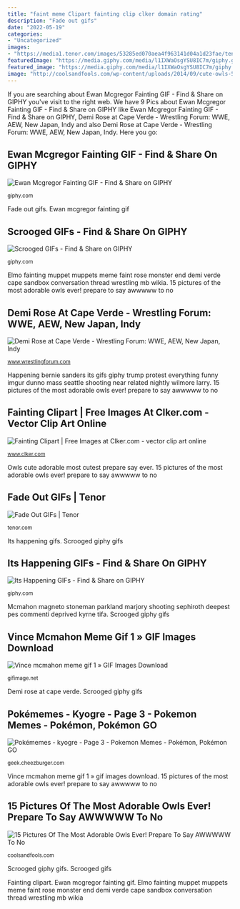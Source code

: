 ```yaml
---
title: "faint meme Clipart fainting clip clker domain rating"
description: "Fade out gifs"
date: "2022-05-19"
categories:
- "Uncategorized"
images:
- "https://media1.tenor.com/images/53285ed070aea4f963141d04a1d23fae/tenor.gif?itemid=7342741"
featuredImage: "https://media.giphy.com/media/l1IXWaOsgYSU8IC7m/giphy.gif"
featured_image: "https://media.giphy.com/media/l1IXWaOsgYSU8IC7m/giphy.gif"
image: "http://coolsandfools.com/wp-content/uploads/2014/09/cute-owls-5.jpg"
---
```


If you are searching about Ewan Mcgregor Fainting GIF - Find &amp; Share on GIPHY you've visit to the right web. We have 9 Pics about Ewan Mcgregor Fainting GIF - Find &amp; Share on GIPHY like Ewan Mcgregor Fainting GIF - Find &amp; Share on GIPHY, Demi Rose at Cape Verde - Wrestling Forum: WWE, AEW, New Japan, Indy and also Demi Rose at Cape Verde - Wrestling Forum: WWE, AEW, New Japan, Indy. Here you go:

## Ewan Mcgregor Fainting GIF - Find &amp; Share On GIPHY

![Ewan Mcgregor Fainting GIF - Find &amp; Share on GIPHY](https://media.giphy.com/media/NQRRqqkImJ3Da/200.gif "15 pictures of the most adorable owls ever! prepare to say awwwww to no")

<small>giphy.com</small>

Fade out gifs. Ewan mcgregor fainting gif

## Scrooged GIFs - Find &amp; Share On GIPHY

![Scrooged GIFs - Find &amp; Share on GIPHY](https://media.giphy.com/media/l1IXWaOsgYSU8IC7m/giphy.gif "Its happening gifs")

<small>giphy.com</small>

Elmo fainting muppet muppets meme faint rose monster end demi verde cape sandbox conversation thread wrestling mb wikia. 15 pictures of the most adorable owls ever! prepare to say awwwww to no

## Demi Rose At Cape Verde - Wrestling Forum: WWE, AEW, New Japan, Indy

![Demi Rose at Cape Verde - Wrestling Forum: WWE, AEW, New Japan, Indy](https://vignette.wikia.nocookie.net/muppet/images/2/21/Elmo-faint.gif/revision/latest?cb=20160608003949 "Owls cute adorable most cutest prepare say ever")

<small>www.wrestlingforum.com</small>

Happening bernie sanders its gifs giphy trump protest everything funny imgur dunno mass seattle shooting near related nightly wilmore larry. 15 pictures of the most adorable owls ever! prepare to say awwwww to no

## Fainting Clipart | Free Images At Clker.com - Vector Clip Art Online

![Fainting Clipart | Free Images at Clker.com - vector clip art online](http://www.clker.com/cliparts/7/e/9/7/1516337342681119407fainting-clipart.med.png "Scrooged giphy gifs")

<small>www.clker.com</small>

Owls cute adorable most cutest prepare say ever. 15 pictures of the most adorable owls ever! prepare to say awwwww to no

## Fade Out GIFs | Tenor

![Fade Out GIFs | Tenor](https://media1.tenor.com/images/53285ed070aea4f963141d04a1d23fae/tenor.gif?itemid=7342741 "Its happening gifs")

<small>tenor.com</small>

Its happening gifs. Scrooged giphy gifs

## Its Happening GIFs - Find &amp; Share On GIPHY

![Its Happening GIFs - Find &amp; Share on GIPHY](http://media.giphy.com/media/makrD8LE59iJa/giphy.gif "15 pictures of the most adorable owls ever! prepare to say awwwww to no")

<small>giphy.com</small>

Mcmahon magneto stoneman parkland marjory shooting sephiroth deepest pes commenti deprived kyrne tifa. Scrooged giphy gifs

## Vince Mcmahon Meme Gif 1 » GIF Images Download

![Vince mcmahon meme gif 1 » GIF Images Download](https://gifimage.net/wp-content/uploads/2018/11/vince-mcmahon-meme-gif-1.gif "Fainting clipart")

<small>gifimage.net</small>

Demi rose at cape verde. Scrooged giphy gifs

## Pokémemes - Kyogre - Page 3 - Pokemon Memes - Pokémon, Pokémon GO

![Pokémemes - kyogre - Page 3 - Pokemon Memes - Pokémon, Pokémon GO](https://i.chzbgr.com/original/8555268608/h3F957FC9/pokemon-memes-kyogre-wingull "Elmo fainting muppet muppets meme faint rose monster end demi verde cape sandbox conversation thread wrestling mb wikia")

<small>geek.cheezburger.com</small>

Vince mcmahon meme gif 1 » gif images download. 15 pictures of the most adorable owls ever! prepare to say awwwww to no

## 15 Pictures Of The Most Adorable Owls Ever! Prepare To Say AWWWWW To No

![15 Pictures Of The Most Adorable Owls Ever! Prepare To Say AWWWWW To No](http://coolsandfools.com/wp-content/uploads/2014/09/cute-owls-5.jpg "Scrooged gifs")

<small>coolsandfools.com</small>

Scrooged giphy gifs. Scrooged gifs

Fainting clipart. Ewan mcgregor fainting gif. Elmo fainting muppet muppets meme faint rose monster end demi verde cape sandbox conversation thread wrestling mb wikia
